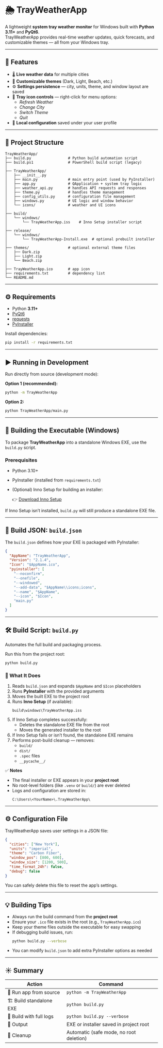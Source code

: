 # 🌦️ TrayWeatherApp

A lightweight **system tray weather monitor** for Windows built with **Python 3.11+** and **PyQt6**.  
TrayWeatherApp provides real-time weather updates, quick forecasts, and customizable themes — all from your Windows tray.

---

## 🧭 Features

- 🌡️ **Live weather data** for multiple cities  
- 🎨 **Customizable themes** (Dark, Light, Beach, etc.)  
- ⚙️ **Settings persistence** — city, units, theme, and window layout are saved  
- 📍 **Tray icon controls** — right-click for menu options:
  - *Refresh Weather*
  - *Change City*
  - *Switch Theme*
  - *Quit*
- 💾 **Local configuration** saved under your user profile

---

## 📂 Project Structure

```
TrayWeatherApp/
├── build.py                 # Python build automation script
├── build.ps1                # PowerShell build script (legacy)
│
├── TrayWeatherApp/
│   ├── __init__.py
│   ├── main.py              # main entry point (used by PyInstaller)
│   ├── app.py               # QApplication + system tray logic
│   ├── weather_api.py       # handles API requests and responses
│   ├── theme.py             # handles theme management
│   ├── config_utils.py      # configuration file management
│   ├── windows.py           # UI logic and window behavior
│   └── icons/               # weather and UI icons
│
├── build/
│   └── windows/
│       └── TrayWeatherApp.iss    # Inno Setup installer script
│
├── release/
│   └── windows/
│       └── TrayWeatherApp-Install.exe  # optional prebuilt installer
│
├── themes/                  # optional external theme files
│   ├── Dark.zip
│   ├── Light.zip
│   └── Beach.zip
│
├── TrayWeatherApp.ico       # app icon
├── requirements.txt         # dependency list
└── README.md
```

---

## ⚙️ Requirements

- Python **3.11+**
- [PyQt6](https://pypi.org/project/PyQt6/)
- [requests](https://pypi.org/project/requests/)
- [PyInstaller](https://pypi.org/project/pyinstaller/)

Install dependencies:
```bash
pip install -r requirements.txt
```

---

## ▶️ Running in Development

Run directly from source (development mode):

**Option 1 (recommended):**
```bash
python -m TrayWeatherApp
```

**Option 2:**
```bash
python TrayWeatherApp/main.py
```

---

## 🧰 Building the Executable (Windows)

To package **TrayWeatherApp** into a standalone Windows EXE, use the `build.py` script.

### Prerequisites
- Python 3.10+
- PyInstaller (installed from `requirements.txt`)
- (Optional) Inno Setup for building an installer:

  👉 [Download Inno Setup](https://jrsoftware.org/isinfo.php)

If Inno Setup isn’t installed, `build.py` will still produce a standalone EXE file.

---

## 🧩 Build JSON: `build.json`

The `build.json` defines how your EXE is packaged with PyInstaller:

```json
{
  "AppName": "TrayWeatherApp",
  "Version": "2.1.4",
  "Icon": "$AppName.ico",
  "pyinstaller": [
    "--noconfirm",
    "--onefile",
    "--windowed",
    "--add-data", "$AppName\\icons;icons",
    "--name", "$AppName",
    "--icon", "$Icon",
    "main.py"
  ]
}
```

---

## 🛠️ Build Script: `build.py`

Automates the full build and packaging process.

Run this from the project root:
```bash
python build.py
```

### 🧾 What It Does
1. Reads `build.json` and expands `$AppName` and `$Icon` placeholders  
2. Runs **PyInstaller** with the provided arguments  
3. Moves the built EXE to the project root  
4. Runs **Inno Setup** (if available):  
   ```
   build\windows\TrayWeatherApp.iss
   ```
5. If Inno Setup completes successfully:  
   - Deletes the standalone EXE file from the root  
   - Moves the generated installer to the root  
6. If Inno Setup fails or isn’t found, the standalone EXE remains  
7. Performs post-build cleanup — removes:
   - `build/`
   - `dist/`
   - `.spec` files
   - `__pycache__/`

✅ **Notes**
- The final installer or EXE appears in your **project root**
- No root-level folders (like `.venv` or `build/`) are ever deleted
- Logs and configuration are stored in:
  ```
  C:\Users\<YourName>\.TrayWeatherApp\
  ```

---

## ⚙️ Configuration File

TrayWeatherApp saves user settings in a JSON file:
```json
{
  "cities": ["New York"],
  "units": "imperial",
  "theme": "Carbon Fiber",
  "window_pos": [800, 600],
  "window_size": [1200, 500],
  "time_format_24h": false,
  "debug": false
}
```

You can safely delete this file to reset the app’s settings.

---

## 💡 Building Tips

- Always run the build command from the **project root**
- Ensure your `.ico` file exists in the root (e.g., `TrayWeatherApp.ico`)
- Keep your theme files outside the executable for easy swapping
- If debugging build issues, run:
  ```bash
  python build.py --verbose
  ```
- You can modify `build.json` to add extra PyInstaller options as needed

---

## ☀️ Summary

| Action | Command |
|--------|----------|
| 🧪 Run app from source | `python -m TrayWeatherApp` |
| 🏗️ Build standalone EXE | `python build.py` |
| 🧱 Build with full logs | `python build.py --verbose` |
| 💾 Output | EXE or installer saved in project root |
| 🧹 Cleanup | Automatic (safe mode, no root deletion) |
